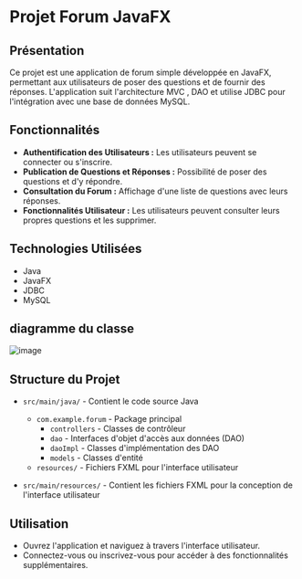 # Projet Forum JavaFX

## Présentation

Ce projet est une application de forum simple développée en JavaFX, permettant aux utilisateurs de poser des questions et de fournir des réponses. L'application suit l'architecture MVC , DAO et utilise JDBC pour l'intégration avec une base de données MySQL.

## Fonctionnalités

- **Authentification des Utilisateurs :** Les utilisateurs peuvent se connecter ou s'inscrire.
- **Publication de Questions et Réponses :** Possibilité de poser des questions et d'y répondre.
- **Consultation du Forum :** Affichage d'une liste de questions avec leurs réponses.
- **Fonctionnalités Utilisateur :** Les utilisateurs peuvent consulter leurs propres questions et les supprimer.

## Technologies Utilisées

- Java
- JavaFX
- JDBC
- MySQL 

## diagramme du classe 

![image](https://github.com/AhmedBelkadi/forum-app/assets/136114058/92da46f7-e06d-4ba0-a4fd-394026e4b16c)



## Structure du Projet

- `src/main/java/` - Contient le code source Java
  - `com.example.forum` - Package principal
    - `controllers` - Classes de contrôleur
    - `dao` - Interfaces d'objet d'accès aux données (DAO)
    - `daoImpl` - Classes d'implémentation des DAO
    - `models` - Classes d'entité
  - `resources/` - Fichiers FXML pour l'interface utilisateur

- `src/main/resources/` - Contient les fichiers FXML pour la conception de l'interface utilisateur

## Utilisation

- Ouvrez l'application et naviguez à travers l'interface utilisateur.
- Connectez-vous ou inscrivez-vous pour accéder à des fonctionnalités supplémentaires.
